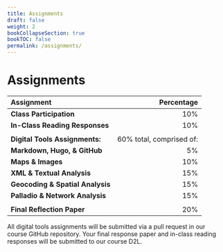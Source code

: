```yaml
---
title: Assignments
draft: false
weight: 2
bookCollapseSection: true
bookTOC: false
permalink: /assignments/
---
```

# Assignments
| Assignment | Percentage |
| :--- | ---: |
| **Class Participation** | 10% |
| **In-Class Reading Responses** | 10% |
| | |
| **Digital Tools Assignments:** | 60% total, comprised of: |
| **Markdown, Hugo, & GitHub** | 5% |
| **Maps & Images** | 10% |
| **XML & Textual Analysis** | 15% |
| **Geocoding & Spatial Analysis** | 15% |
| **Palladio & Network Analysis** | 15% |
| | |
| **Final Reflection Paper** | 20% |

All digital tools assignments will be submitted via a pull request in our course GitHub repository. 
Your final response paper and in-class reading responses will be submitted to our course D2L.